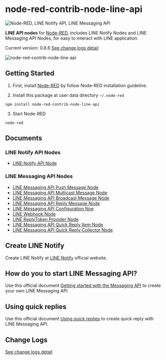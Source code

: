 # node-red-contrib-node-line-api

![Node-RED, LINE Notify API, LINE Messaging API](https://user-images.githubusercontent.com/43282496/160283800-ce97f39b-07d7-4305-87b8-bb0223eb4a2a.png)

**LINE API nodes** for <a href="https://nodered.org/" target="_blank">Node-RED</a>, includes LINE Notify Nodes and LINE Messaging API Nodes, for easy to interact with LINE application.

Current version: 0.8.6 [See change logs detail](https://github.com/jatu-studiobox/node-red-contrib-node-line-api/wiki/Change-Logs)

![node-red-contrib-node-line-api](https://user-images.githubusercontent.com/43282496/163944021-99bb0760-79a4-40af-ae0a-1498a2964169.png)

## Getting Started
1. First, install <a href="https://nodered.org/docs/getting-started/local" target="_blank">Node-RED</a> by follow Node-RED installation guideline.

2. Install this package at user data directory `~/.node-red`

```
npm install node-red-contrib-node-line-api
```

3. Start Node-RED 

```
node-red
```

## Documents

### LINE Notify API Nodes
* [LINE Notify API Node](https://github.com/jatu-studiobox/node-red-contrib-node-line-api/wiki/LINE-Notify-API-Node)

### LINE Messaging API Nodes
* [LINE Messaging API Push Message Node](https://github.com/jatu-studiobox/node-red-contrib-node-line-api/wiki/LINE-Message-API-Push-Message-Node)
* [LINE Messaging API Multicast Message Node](https://github.com/jatu-studiobox/node-red-contrib-node-line-api/wiki/LINE-Message-API-Multicast-Message-Node)
* [LINE Messaging API Broadcast Message Node](https://github.com/jatu-studiobox/node-red-contrib-node-line-api/wiki/LINE-Message-API-Broadcast-Message-Node)
* [LINE Messaging API Reply Message Node](https://github.com/jatu-studiobox/node-red-contrib-node-line-api/wiki/LINE-Message-API-Reply-Message-Node)
* [LINE Messaging API Configuration Noe](https://github.com/jatu-studiobox/node-red-contrib-node-line-api/wiki/LINE-Messaging-API-Configuration-Node)
* [LINE Webhook Node](https://github.com/jatu-studiobox/node-red-contrib-node-line-api/wiki/LINE-Webhook-Node)
* [LINE ReplyToken Provider Node](https://github.com/jatu-studiobox/node-red-contrib-node-line-api/wiki/LINE-ReplyToken-Provider-Node)
* [LINE Messaging API Quick Reply Item Node](https://github.com/jatu-studiobox/node-red-contrib-node-line-api/wiki/LINE-Message-API-Quick-Reply-Item-Node)
* [LINE Messaging API Quick Reply Collector Node](https://github.com/jatu-studiobox/node-red-contrib-node-line-api/wiki/LINE-Message-API-Quick-Reply-Collector-Node)

## Create LINE Notify
Create LINE Notify at <a href="https://notify-bot.line.me/" target="_blank">LINE Notify</a> official website.

## How do you to start LINE Messaging API?
Use this official document <a href="https://developers.line.biz/en/docs/messaging-api/getting-started/" target="_blank">Getting started with the Messaging API</a> to create your own LINE Messaging API.

## Using quick replies
Use this official document <a href="https://developers.line.biz/en/docs/messaging-api/using-quick-reply/" target="_blank">Using quick replies</a> to create quick reply with LINE Messaging API.

## Change Logs
[See change logs detail](https://github.com/jatu-studiobox/node-red-contrib-node-line-api/wiki/Change-Logs)
